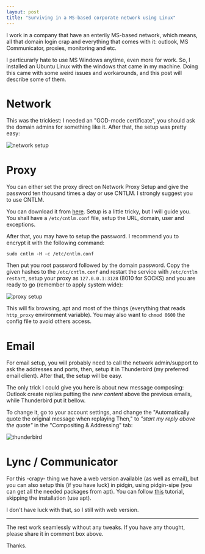 ```yaml
---
layout: post
title: "Surviving in a MS-based corporate network using Linux"
---
```


I work in a company that have an enterily MS-based network, which means,
all that domain login crap and everything that comes with it: outlook,
MS Communicator, proxies, monitoring and etc.

I particurarly hate to use MS Windows anytime, even more for work. So,
I installed an Ubuntu Linux with the windows that came in my machine.
Doing this came with some weird issues and workarounds, and this post
will describe some of them.

# Network

This was the trickiest: I needed an "GOD-mode certificate", you should
ask the domain admins for something like it. After that, the setup was
pretty easy:

![network setup](http://f.cl.ly/items/110e0e1g3P3S0F1H2219/Screenshot%20from%202013-06-03%2009%3A39%3A41.png)

# Proxy

You can either set the proxy direct on Network Proxy Setup and give the
password ten thousand times a day or use CNTLM. I strongly suggest you
to use CNTLM.

You can download it from [here](http://sourceforge.net/projects/cntlm/files/cntlm/cntlm%200.92.3/).
Setup is a little tricky, but I will guide you. You shall have a
`/etc/cntlm.conf` file, setup the URL, domain, user and exceptions.

After that, you may have to setup the password. I recommend you to
encrypt it with the following command: 

`sudo cntlm -H -c /etc/cntlm.conf`

Then put you root password followed by the domain password. Copy the
given hashes to the `/etc/cntlm.conf` and restart the service with
`/etc/cntlm restart`, setup your proxy as `127.0.0.1:3128` (8010 
for SOCKS) and you are ready to go (remember to apply system wide): 

![proxy setup](http://f.cl.ly/items/0S1N2W1X1Q19250N1F0R/Screenshot%20from%202013-06-03%2013%3A51%3A51.png)

This will fix browsing, apt and most of the things (everything that reads
`http_proxy` environment variable). You may also want to `chmod 0600` the
config file to avoid others access.


# Email

For email setup, you will probably need to call the network admin/support
to ask the addresses and ports, then, setup it in Thunderbird (my preferred
email client). After that, the setup will be easy.

The only trick I could give you here is about new message composing: Outlook
create replies putting the *new content* above the previous emails, while
Thunderbird put it bellow.

To change it, go to your account settings, and change the "Automatically quote
the original message when replaying Then," to *"start my reply above the
quote"* in the "Compositing & Addressing" tab:

![thunderbird](http://f.cl.ly/items/3a1s1W3b02111z3j4723/Screenshot%20from%202013-06-03%2014%3A10%3A22.png)


# Lync / Communicator

For this -crapy- thing we have a web version available (as well as email),
but you can also setup this (if you have luck) in pidgin, using pidgin-sipe
(you can get all the needed packages from apt). You can follow [this](http://mytricks.in/2011/08/microsoft-lync-client-for-linux.html)
tutorial, skipping the installation (use apt).

I don't have luck with that, so I still with web version.

_____________

The rest work seamlessly without any tweaks. If you have any thought, please
share it in comment box above.

Thanks.

